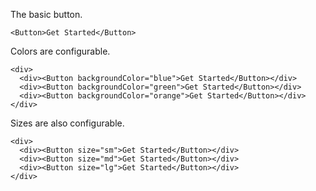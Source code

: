 The basic button.

```
<Button>Get Started</Button>
```

Colors are configurable.

```
<div>
  <div><Button backgroundColor="blue">Get Started</Button></div>
  <div><Button backgroundColor="green">Get Started</Button></div>
  <div><Button backgroundColor="orange">Get Started</Button></div>
</div>
```

Sizes are also configurable.

```
<div>
  <div><Button size="sm">Get Started</Button></div>
  <div><Button size="md">Get Started</Button></div>
  <div><Button size="lg">Get Started</Button></div>
</div>
```
